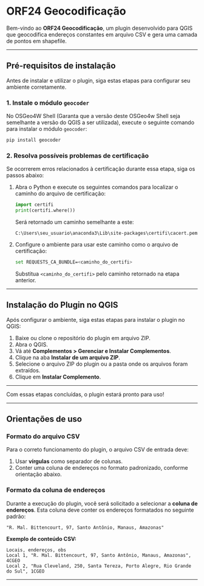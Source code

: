
# ORF24 Geocodificação

Bem-vindo ao **ORF24 Geocodificação**, um plugin desenvolvido para QGIS que geocodifica endereços constantes em arquivo CSV e gera uma camada de pontos em shapefile.

---

## **Pré-requisitos de instalação**

Antes de instalar e utilizar o plugin, siga estas etapas para configurar seu ambiente corretamente.

### **1. Instale o módulo `geocoder`**

No OSGeo4W Shell (Garanta que a versão deste OSGeo4w Shell seja semelhante a versão do QGIS a ser utilizada), execute o seguinte comando para instalar o módulo `geocoder`:

```bash
pip install geocoder
```

### **2. Resolva possíveis problemas de certificação**

Se ocorrerem erros relacionados à certificação durante essa etapa, siga os passos abaixo:

1. Abra o Python e execute os seguintes comandos para localizar o caminho do arquivo de certificação:

    ```python
    import certifi
    print(certifi.where())
    ```

    Será retornado um caminho semelhante a este:

    ```
    C:\Users\seu_usuario\anaconda3\Lib\site-packages\certifi\cacert.pem
    ```

2. Configure o ambiente para usar este caminho como o arquivo de certificação:

    ```bash
    set REQUESTS_CA_BUNDLE=<caminho_do_certifi>
    ```

    Substitua `<caminho_do_certifi>` pelo caminho retornado na etapa anterior.

---

## **Instalação do Plugin no QGIS**

Após configurar o ambiente, siga estas etapas para instalar o plugin no QGIS:

1. Baixe ou clone o repositório do plugin em arquivo ZIP.
2. Abra o QGIS.
3. Vá até **Complementos > Gerenciar e Instalar Complementos**.
4. Clique na aba **Instalar de um arquivo ZIP**.
5. Selecione o arquivo ZIP do plugin ou a pasta onde os arquivos foram extraídos.
6. Clique em **Instalar Complemento**.

---

Com essas etapas concluídas, o plugin estará pronto para uso!

---

## **Orientações de uso**

### **Formato do arquivo CSV**

Para o correto funcionamento do plugin, o arquivo CSV de entrada deve:

1. Usar **vírgulas** como separador de colunas.  
2. Conter uma coluna de endereços no formato padronizado, conforme orientação abaixo.

### **Formato da coluna de endereços**

Durante a execução do plugin, você será solicitado a selecionar a **coluna de endereços**. Esta coluna deve conter os endereços formatados no seguinte padrão:

```
"R. Mal. Bittencourt, 97, Santo Antônio, Manaus, Amazonas"
```

**Exemplo de conteúdo CSV:**

```csv
Locais, endereços, obs
Local 1, "R. Mal. Bittencourt, 97, Santo Antônio, Manaus, Amazonas", 4CGEO
Local 2, "Rua Cleveland, 250, Santa Tereza, Porto Alegre, Rio Grande do Sul", 1CGEO
```

---
